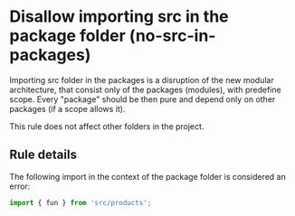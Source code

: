 # Disallow importing src in the package folder (no-src-in-packages)

Importing src folder in the packages is a disruption of the new modular architecture, that consist only of the
packages (modules), with predefine scope. Every "package" should be then pure and depend only on other packages (if a
scope allows it).

This rule does not affect other folders in the project.

## Rule details

The following import in the context of the package folder is considered an error:

```js
import { fun } from 'src/products';
```

